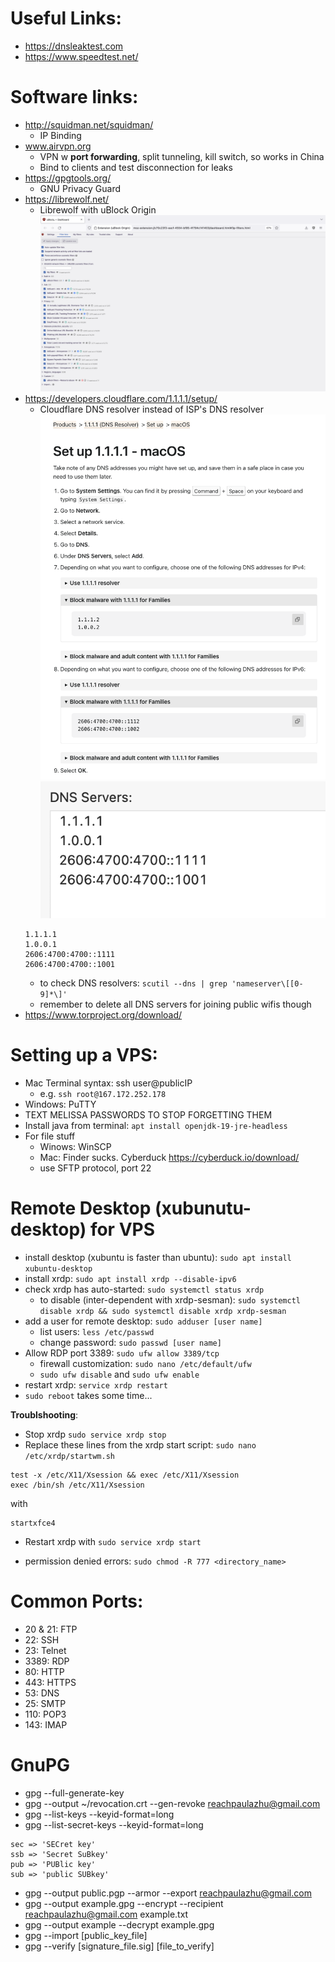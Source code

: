 # Useful Links:
- https://dnsleaktest.com
- https://www.speedtest.net/

# Software links:
- http://squidman.net/squidman/
    - IP Binding
- www.airvpn.org
    - VPN w __port forwarding__, split tunneling, kill switch, so works in China
    - Bind to clients and test disconnection for leaks
- https://gpgtools.org/
    - GNU Privacy Guard
- https://librewolf.net/
    - Librewolf with uBlock Origin ![](./uBlock_origin_settings.png)
- https://developers.cloudflare.com/1.1.1.1/setup/
    - Cloudflare DNS resolver instead of ISP's DNS resolver ![](./cloudflare_dns.png) ![](./DNS_servers.png)
    ```
    1.1.1.1
    1.0.0.1
    2606:4700:4700::1111
    2606:4700:4700::1001
    ```
    - to check DNS resolvers: `scutil --dns | grep 'nameserver\[[0-9]*\]'`
    - remember to delete all DNS servers for joining public wifis though
- https://www.torproject.org/download/

# Setting up a VPS:
- Mac Terminal syntax: ssh user@publicIP
    - e.g. `ssh root@167.172.252.178`
- Windows: PuTTY
- TEXT MELISSA PASSWORDS TO STOP FORGETTING THEM
- Install java from terminal: `apt install openjdk-19-jre-headless`
- For file stuff
    - Winows: WinSCP
    - Mac: Finder sucks. Cyberduck https://cyberduck.io/download/
    - use SFTP protocol, port 22

# Remote Desktop (xubunutu-desktop) for VPS
- install desktop (xubuntu is faster than ubuntu): `sudo apt install xubuntu-desktop`
- install xrdp: `sudo apt install xrdp --disable-ipv6`
- check xrdp has auto-started: `sudo systemctl status xrdp`
    - to disable (inter-dependent with xrdp-sesman): `sudo systemctl disable xrdp && sudo systemctl disable xrdp xrdp-sesman`
- add a user for remote desktop: `sudo adduser [user name]`
    - list users: `less /etc/passwd`
    - change password: `sudo passwd [user name]`
- Allow RDP port 3389: `sudo ufw allow 3389/tcp`
    - firewall customization: `sudo nano /etc/default/ufw`
    - `sudo ufw disable` and `sudo ufw enable`
- restart xrdp: `service xrdp restart`
- `sudo reboot` takes some time...

__Troublshooting__:
- Stop xrdp `sudo service xrdp stop`
- Replace these lines from the xrdp start script: `sudo nano /etc/xrdp/startwm.sh`
```
test -x /etc/X11/Xsession && exec /etc/X11/Xsession 
exec /bin/sh /etc/X11/Xsession
```
with
```
startxfce4
```
- Restart xrdp with `sudo service xrdp start`


- permission denied errors: `sudo chmod -R 777 <directory_name>`


# Common Ports:
- 20 & 21: FTP
- 22: SSH
- 23: Telnet
- 3389: RDP
- 80: HTTP
- 443: HTTPS
- 53: DNS
- 25: SMTP
- 110: POP3
- 143: IMAP


# GnuPG
- gpg --full-generate-key
- gpg --output ~/revocation.crt --gen-revoke reachpaulazhu@gmail.com
- gpg --list-keys --keyid-format=long
- gpg --list-secret-keys --keyid-format=long
```
sec => 'SECret key'
ssb => 'Secret SuBkey'
pub => 'PUBlic key'
sub => 'public SUBkey'
```
- gpg --output public.pgp --armor --export reachpaulazhu@gmail.com
- gpg --output example.gpg --encrypt --recipient reachpaulazhu@gmail.com example.txt
- gpg --output example --decrypt example.gpg
- gpg --import [public_key_file]
- gpg --verify [signature_file.sig] [file_to_verify]
